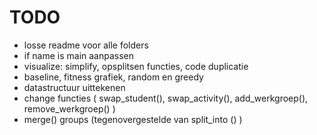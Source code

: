 # TODO
- losse readme voor alle folders
- if name is main aanpassen
- visualize: simplify, opsplitsen functies, code duplicatie
- baseline, fitness grafiek, random en greedy
- datastructuur uittekenen
- change functies ( swap_student(), swap_activity(), add_werkgroep(), remove_werkgroep() )
- merge() groups (tegenovergestelde van split_into () )
